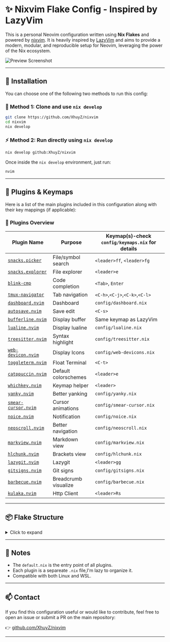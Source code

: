 # ✨ Nixvim Flake Config - Inspired by LazyVim

This is a personal Neovim configuration written using **Nix Flakes** and powered by [nixvim](https://github.com/nix-community/nixvim). It is heavily inspired by [LazyVim](https://lazyvim.github.io/) and aims to provide a modern, modular, and reproducible setup for Neovim, leveraging the power of the Nix ecosystem.

![Preview Screenshot](path/to/your/screenshot.png) <!-- Replace with your own image path -->

---

## 🚀 Installation

You can choose one of the following two methods to run this config:

### 🔁 Method 1: Clone and use `nix develop`

```bash
git clone https://github.com/XhuyZ/nixvim
cd nixvim
nix develop
```

### ⚡ Method 2: Run directly using `nix develop`

```bash
nix develop github:XhuyZ/nixvim
```

Once inside the `nix develop` environment, just run:

```bash
nvim
```

---

## 🔌 Plugins & Keymaps

Here is a list of the main plugins included in this configuration along with their key mappings (if applicable):

### 📁 **Plugins Overview**

| Plugin Name                                                            | Purpose             | Keymap(s)-check `config/keymaps.nix` for details |
| -----------------------------------------------------------------------|-------------------- | ------------------------------------------------ |
| [`snacks.picker`](https://github.com/folke/snacks.nvim)                | File/symbol search  | `<leader>ff`, `<leader>fg`                       |
| [`snacks.explorer`](https://github.com/folke/snacks.nvim)              | File explorer       | `<leader>e`                                      |
| [`blink-cmp`](https://github.com/Saghen/blink.cmp)                     | Code completion     | `<Tab>`, `Enter`                                 |
| [`tmux-navigator`](https://github.com/christoomey/vim-tmux-navigator)  | Tab navigation      | `<C-h>`,`<C-j>`,`<C-k>`,`<C-l>`                  |
| [`dashboard.nvim`](https://github.com/nvimdev/dashboard-nvim)          | Dashboard           | `config/dashboard.nix`                           |
| [`autosave.nvim`](https://github.com/pocco81/auto-save.nvim)           | Save edit           | `<C-s>`                                          |
| [`bufferline.nvim`](https://github.com/akinsho/bufferline.nvim)        | Display buffer      | Same keymap as LazyVim                           |
| [`lualine.nvim`](https://github.com/nvim-lualine/lualine.nvim)         | Display lualine     | `config/lualine.nix`                             |
| [`treesitter.nvim`](https://github.com/nvim-treesitter/nvim-treesitter)| Syntax highlight    | `config/treesitter.nix`                          |
| [`web-devicon.nvim`](https://github.com/nvim-tree/nvim-web-devicons)   | Display Icons       | `config/web-devicons.nix`                        |
| [`toggleterm.nvim`](https://github.com/akinsho/toggleterm.nvim)        | Float Terminal      | `<C-t>`                                          |
| [`catppuccin.nvim`](https://github.com/catppuccin/nvim)                | Default colorschemes| `<leader>e`                                      |
| [`whichkey.nvim`](https://github.com/folke/which-key.nvim)             | Keymap helper       | `<leader>`                                       |
| [`yanky.nvim`](https://github.com/gbprod/yanky.nvim)                   | Better yanking      | `config/yanky.nix`                               |
| [`smear-cursor.nvim`](https://github.com/sphamba/smear-cursor.nvim)    | Cursor animations   | `config/smear-cursor.nix`                        |
| [`noice.nvim`](https://github.com/folke/snacks.nvim)                   | Notification        | `config/noice.nix`                               |
| [`neoscroll.nvim`](https://github.com/karb94/neoscroll.nvim)           | Better navigation   | `config/neoscroll.nix`                           |
| [`markview.nvim`](https://github.com/OXY2DEV/markview.nvim)            | Markdown view       | `config/markview.nix`                            |
| [`hlchunk.nvim`](https://github.com/shellRaining/hlchunk.nvim)         | Brackets view       | `config/hlchunk.nix`                             |
| [`lazygit.nvim`](https://github.com/kdheepak/lazygit.nvim)             | Lazygit             | `<leader>gg`                                     |
| [`gitsigns.nvim`](https://github.com/lewis6991/gitsigns.nvim)          | Git signs           | `config/gitsigns.nix`                            |
| [`barbecue.nvim`](https://github.com/utilyre/barbecue.nvim)            | Breadcrumb visualize| `config/barbecue.nix`                            |
| [`kulaka.nvim`](https://github.com/mistweaverco/kulala.nvim)           | Http Client         |  `<leader>Rs`                                    |



---

## 📦 Flake Structure

<details>
<summary>Click to expand</summary>

```text
.
├── flake.nix
├── flake.lock
├── config/
│   ├── lsp/
│   ├── default.nix
│   ├── keymaps.nix
│   └── firstPlugin.nix
    ........
└── README.md
```

</details>

---

## 🧠 Notes

- The `default.nix` is the entry point of all plugins.
- Each plugin is a separeate `.nix` file,I'm lazy to organize it.
- Compatible with both Linux and WSL.

---

## 📫 Contact

If you find this configuration useful or would like to contribute, feel free to open an issue or submit a PR on the main repository:

👉 [github.com/XhuyZ/nixvim](https://github.com/XhuyZ/nixvim)

---

